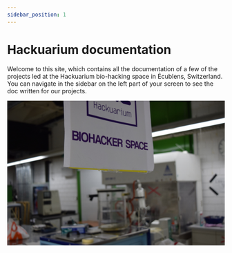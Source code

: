 ```yaml
---
sidebar_position: 1
---
```


# Hackuarium documentation

Welcome to this site, which contains all the documentation of a few of the projects led at the Hackuarium bio-hacking space in Écublens, Switzerland. You can navigate in the sidebar on the left part of your screen to see the doc written for our projects.

![intro-pic.JPG](intro-pic.JPG)
